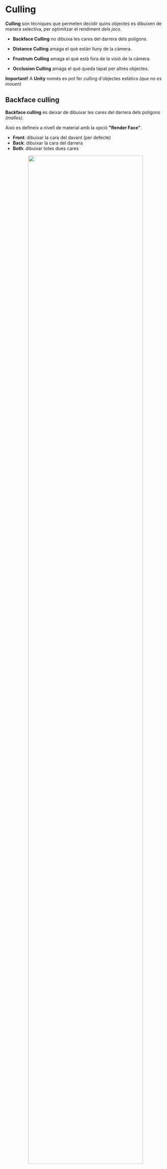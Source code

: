 # Culling

**Culling** són tècniques que permeten decidir quins objectes es dibuixen de manera selectiva, per optimitzar el rendiment *dels jocs*.

- **Backface Culling** no dibuixa les cares del darrera dels polígons.

- **Distance Culling** amaga el què estàn lluny de la càmera.

- **Frustrum Culling** amaga el què està fora de la visió de la càmera.

- **Occlusion Culling** amaga el què queda tapat per altres objectes.

**Important!** A **Unity** només es pot fer culling d'objectes estàtics *(que no es mouen)*

## Backface culling

**Backface culling** és deixar de dibuixar les cares del darrera dels polígons *(malles)*.

Això es defineix a nivell de material amb la opció **"Render Face"**.

- **Front**: dibuixar la cara del davant (per defecte)
- **Back**: dibuixar la cara del darrera
- **Both**: dibuixar totes dues cares

<center>
<img src="./assets/culling-materialbackface.png" style="width: 90%; max-width: 400px">
</center>

<center>
<video src="./assets/culling-materialbackface.mov" width="500" controls></video>
</center>

## Distance culling

**Frustrum culling** és deixar de dibuixar els objectes que estàn massa lluny (o aprop) de la càmera.

A la configuració de la càmera es defineixen els **"Clipping planes"** i tot el què queda fora no es dibuixa.

<center>
<img src="./assets/culling-camerafar.png" style="width: 90%; max-width: 400px">
</center>

<center>
<video src="./assets/culling-camerafar.mov" width="500" controls></video>
</center>

## Frustrum culling

**Frustrum culling** és deixar de dibuixar el què no és visible per la càmera.

**Unity** el fa automàticament, el què no està davant de la càmera no es dibuixa.

Amb aquest script es marca el què queda dins de càmera i per tant es dibuixa, i el què no. Cal assignar-lo a la **"Main Camera"**.

<center>
<video src="./assets/culling-frustrum.mov" width="500" controls></video>
</center>

Fes una escena com l'anterior, amb 10 cubs espaiats a les posicions X: 0, 2, 4, 6, 8, ... i comprova amb el següent script quan queden dins/fora de càmera.

```csharp
using UnityEngine;

[ExecuteAlways]
public class FrustumCullingDebugger : MonoBehaviour
{
    public Camera targetCamera;         // Si és null, usa Camera.main
    private Transform scopeRoot;         // Arrel a inspeccionar (si és null, tota l'escena via FindObjectsOfType)

    void OnDrawGizmos()
    {
        var cam = targetCamera != null ? targetCamera : Camera.main;
        if (cam == null) return;

        var planes = GeometryUtility.CalculateFrustumPlanes(cam);
        Renderer[] renderers;

        if (scopeRoot != null)
            renderers = scopeRoot.GetComponentsInChildren<Renderer>(true);
        else
            renderers = FindObjectsOfType<Renderer>(true);

        foreach (var r in renderers)
        {
            if (r == null) continue;
            bool visible = GeometryUtility.TestPlanesAABB(planes, r.bounds);
            Gizmos.color = visible ? Color.green : Color.red;
            var b = r.bounds;
            Gizmos.DrawWireCube(b.center, b.size);
        }
    }
}
```

## Occlusion culling

**Occlusion culling** és deixar de dibuixar el què queda tapat per altres objectes. 

Antigament calia configurar-ho manualment definint els objectes de dos tipus:

- **"Occluder"**: objectes que tapen altres objectes (parets)
- **"Ocludee"**: objectes que són tapats (darrera de parets)

<br/>

# GPU Resident Drawer

La configuració **"GPU Resident Drawer"** aplica **"Occlusion culling"** automàticament *(a partir de Unity 6)*.

Fa servir la **GPU** per gestionar quins objectes pot descartar durant la fase de dibuix.

*Menú Edit > Project Settings... > Graphics > 

Escollir la opció:

- **Batch Renderer Group Variants"**: Keep All

<center>
<img src="./assets/culling-shaderkeepall.png" style="width: 90%; max-width: 600px">
</center>

A la carpeta per defecte:

*Assets > Setting*

Configurar als arxius:

- *Mobile_RPAsset*
- *PC_RPAsset*

La opció:

- **GPU Resident Drawing**: Instance Drawing
- Activar **GPU Occlusion Culling**

<center>
<img src="./assets/culling-assets.png" style="width: 90%; max-width: 600px">
</center>
<br/>